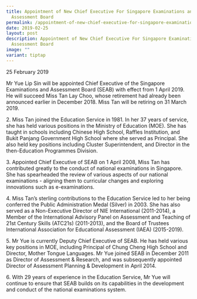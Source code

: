 ```yaml
---
title: Appointment of New Chief Executive For Singapore Examinations and
  Assessment Board
permalink: /appointment-of-new-chief-executive-for-singapore-examinations-and-assessment-board/
date: 2019-02-25
layout: post
description: Appointment of New Chief Executive For Singapore Examinations and
  Assessment Board
image: ""
variant: tiptap
---
```

<p>25 February 2019</p>
<p>Mr Yue Lip Sin will be appointed Chief Executive of the Singapore Examinations
and Assessment Board (SEAB) with effect from 1 April 2019. He will succeed
Miss Tan Lay Choo, whose retirement had already been announced earlier
in December 2018. Miss Tan will be retiring on 31 March 2019.</p>
<p>2. Miss Tan joined the Education Service in 1981. In her 37 years of service,
she has held various positions in the Ministry of Education (MOE). She
has taught in schools including Chinese High School, Raffles Institution,
and Bukit Panjang Government High School where she served as Principal.
She also held key positions including Cluster Superintendent, and Director
in the then-Education Programmes Division.</p>
<p>3. Appointed Chief Executive of SEAB on 1 April 2008, Miss Tan has contributed
greatly to the conduct of national examinations in Singapore. She has spearheaded
the review of various aspects of our national examinations - aligning them
to curricular changes and exploring innovations such as e-examinations.</p>
<p>4. Miss Tan’s sterling contributions to the Education Service led to her
being conferred the Public Administration Medal (Silver) in 2003. She has
also served as a Non-Executive Director of NIE International (2011-2014),
a Member of the International Advisory Panel on Assessment and Teaching
of 21st Century Skills (ATC21s) (2011-2013), and the Board of Trustees
International Association for Educational Assessment (IAEA) (2015-2019).</p>
<p>5. Mr Yue is currently Deputy Chief Executive of SEAB. He has held various
key positions in MOE, including Principal of Chung Cheng High School and
Director, Mother Tongue Languages. Mr Yue joined SEAB in December 2011
as Director of Assessment &amp; Research, and was subsequently appointed
Director of Assessment Planning &amp; Development in April 2014.</p>
<p>6. With 29 years of experience in the Education Service, Mr Yue will continue
to ensure that SEAB builds on its capabilities in the development and conduct
of the national examinations system.</p>